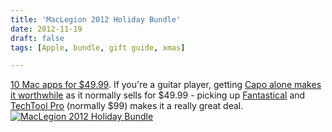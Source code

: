 ```yaml
---
title: 'MacLegion 2012 Holiday Bundle'
date: 2012-11-19
draft: false
tags: [Apple, bundle, gift guide, xmas]

---
```


[10 Mac apps for $49.99](http://go2.maclegion.com/SH59). If you're a guitar player, getting [Capo alone makes it worthwhile](http://go2.maclegion.com/SH5B) as it normally sells for $49.99 - picking up [Fantastical](http://go2.maclegion.com/SH5D) and [TechTool Pro](http://go2.maclegion.com/SH5F) (normally $99) makes it a really great deal. [![MacLegion 2012 Holiday Bundle](https://chrisenns.com/wp-content/uploads/2012/11/336x280-201205.jpg "MacLegion 2012 Holiday Bundle")](http://go2.maclegion.com/SH59)